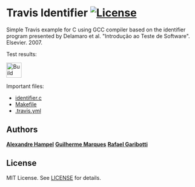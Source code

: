 Travis Identifier [![License][license-img]][license-url]
=
Simple Travis example for C using GCC compiler based on the identifier program presented by Delamaro et al. "Introdução ao Teste de Software". Elsevier. 2007.

Test results:

[<img alt="Build Status" src="https://www.travis-ci.com/marquesgh2m/travis-identifier.svg?branch=main" height="40">][travis-url]

Important files:

* [identifier.c](identifier.c)
* [Makefile](Makefile)
* [.travis.yml](.travis.yml)


Authors
------
[**Alexandre Hampel**](https://br.linkedin.com/)
[**Guilherme Marques**](https://br.linkedin.com/)
[**Rafael Garibotti**](https://br.linkedin.com/in/rafaelgaribotti)


License
-------
MIT License. See [LICENSE](LICENSE) for details.

[main-url]: https://github.com/marquesgh2m/travis-identifier
[readme-url]: https://github.com/marquesgh2m/travis-identifier/blob/main/README.md
[license-url]: https://github.com/marquesgh2m/travis-identifier/blob/main/LICENSE
[license-img]: https://img.shields.io/github/license/rsp/travis-hello-modern-cpp.svg
[travis-url]: https://www.travis-ci.com/marquesgh2m/travis-identifier
[travis-img]: https://www.travis-ci.com/marquesgh2m/travis-identifier.svg?branch=master
[github-follow-url]: https://github.com/marquesgh2m
